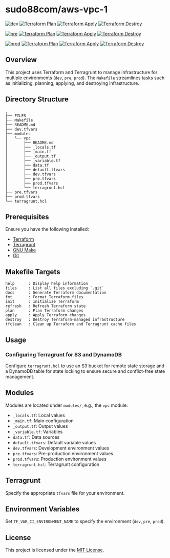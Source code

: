 # sudo88com/aws-vpc-1

[![dev](https://img.shields.io/badge/dev-blue)](https://github.com/sudo88com/aws-vpc-1/tree/dev)
[![Terraform Plan](https://github.com/sudo88com/aws-vpc-1/actions/workflows/terragrunt_plan.yml/badge.svg?branch=dev)](https://github.com/sudo88com/aws-vpc-1/actions/workflows/terragrunt_plan.yml)
[![Terraform Apply](https://github.com/sudo88com/aws-vpc-1/actions/workflows/terragrunt_apply.yml/badge.svg?branch=dev)](https://github.com/sudo88com/aws-vpc-1/actions/workflows/terragrunt_apply.yml)
[![Terraform Destroy](https://github.com/sudo88com/aws-vpc-1/actions/workflows/terragrunt_destroy.yml/badge.svg?branch=dev)](https://github.com/sudo88com/aws-vpc-1/actions/workflows/terragrunt_destroy.yml)

[![pre](https://img.shields.io/badge/pre-blue)](https://github.com/sudo88com/aws-vpc-1/tree/pre)
[![Terraform Plan](https://github.com/sudo88com/aws-vpc-1/actions/workflows/terragrunt_plan.yml/badge.svg?branch=pre)](https://github.com/sudo88com/aws-vpc-1/actions/workflows/terragrunt_plan.yml)
[![Terraform Apply](https://github.com/sudo88com/aws-vpc-1/actions/workflows/terragrunt_apply.yml/badge.svg?branch=pre)](https://github.com/sudo88com/aws-vpc-1/actions/workflows/terragrunt_apply.yml)
[![Terraform Destroy](https://github.com/sudo88com/aws-vpc-1/actions/workflows/terragrunt_destroy.yml/badge.svg?branch=prod)](https://github.com/sudo88com/aws-vpc-1/actions/workflows/terragrunt_destroy.yml)

[![prod](https://img.shields.io/badge/prod-blue)](https://github.com/sudo88com/aws-vpc-1/tree/prod)
[![Terraform Plan](https://github.com/sudo88com/aws-vpc-1/actions/workflows/terragrunt_plan.yml/badge.svg?branch=prod)](https://github.com/sudo88com/aws-vpc-1/actions/workflows/terragrunt_plan.yml)
[![Terraform Apply](https://github.com/sudo88com/aws-vpc-1/actions/workflows/terragrunt_apply.yml/badge.svg?branch=prod)](https://github.com/sudo88com/aws-vpc-1/actions/workflows/terragrunt_apply.yml)
[![Terraform Destroy](https://github.com/sudo88com/aws-vpc-1/actions/workflows/terragrunt_destroy.yml/badge.svg?branch=prod)](https://github.com/sudo88com/aws-vpc-1/actions/workflows/terragrunt_destroy.yml)

## Overview
This project uses Terraform and Terragrunt to manage infrastructure for multiple environments (`dev`, `pre`, `prod`). The `Makefile` streamlines tasks such as initializing, planning, applying, and destroying infrastructure.

## Directory Structure

```
.
├── FILES
├── Makefile
├── README.md
├── dev.tfvars
├── modules
│   └── vpc
│       ├── README.md
│       ├── _locals.tf
│       ├── _main.tf
│       ├── _output.tf
│       ├── _variable.tf
│       ├── data.tf
│       ├── default.tfvars
│       ├── dev.tfvars
│       ├── pre.tfvars
│       ├── prod.tfvars
│       └── terragrunt.hcl
├── pre.tfvars
├── prod.tfvars
└── terragrunt.hcl
```

## Prerequisites

Ensure you have the following installed:

- [Terraform](https://www.terraform.io/downloads.html)
- [Terragrunt](https://terragrunt.gruntwork.io/)
- [GNU Make](https://www.gnu.org/software/make/)
- [Git](https://git-scm.com/)

## Makefile Targets

```
help      : Display help information
files     : List all files excluding `.git`
docs      : Generate Terraform documentation
fmt       : Format Terraform files
init      : Initialize Terraform
refresh   : Refresh Terraform state
plan      : Plan Terraform changes
apply     : Apply Terraform changes
destroy   : Destroy Terraform-managed infrastructure
tfclean   : Clean up Terraform and Terragrunt cache files
```

## Usage

### Configuring Terragrunt for S3 and DynamoDB

Configure `terragrunt.hcl` to use an S3 bucket for remote state storage and a DynamoDB table for state locking to ensure secure and conflict-free state management.

## Modules

Modules are located under `modules/`, e.g., the `vpc` module:

- `_locals.tf`: Local values
- `_main.tf`: Main configuration
- `_output.tf`: Output values
- `_variable.tf`: Variables
- `data.tf`: Data sources
- `default.tfvars`: Default variable values
- `dev.tfvars`: Development environment values
- `pre.tfvars`: Pre-production environment values
- `prod.tfvars`: Production environment values
- `terragrunt.hcl`: Terragrunt configuration

## Terragrunt

Specify the appropriate `tfvars` file for your environment.

## Environment Variables

Set `TF_VAR_CI_ENVIRONMENT_NAME` to specify the environment (`dev`, `pre`, `prod`).

## License

This project is licensed under the [MIT License](./LICENSE).
